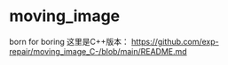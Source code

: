 # moving_image
born for boring
这里是C++版本：
https://github.com/exp-repair/moving_image_C-/blob/main/README.md
